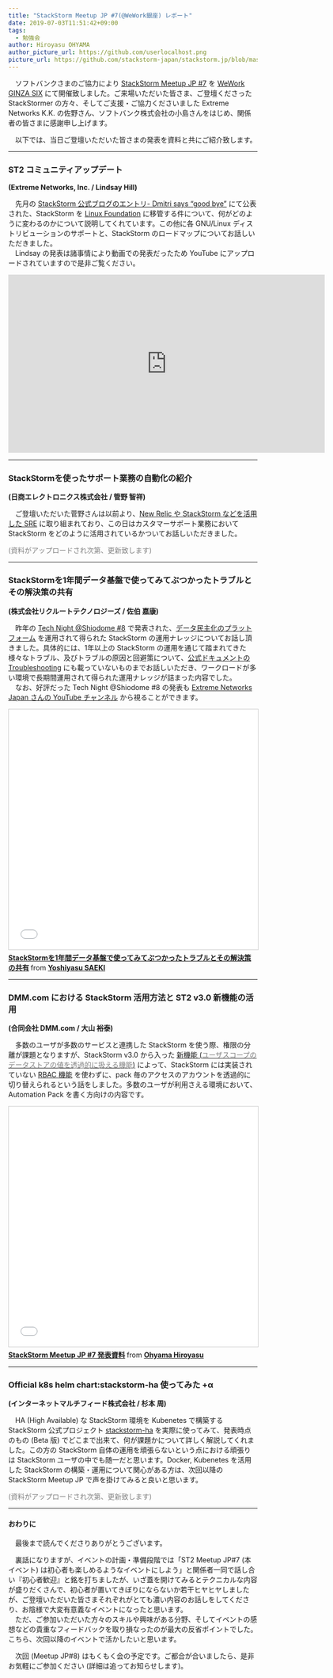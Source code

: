 ```yaml
---
title: "StackStorm Meetup JP #7(@WeWork銀座) レポート"
date: 2019-07-03T11:51:42+09:00
tags:
  - 勉強会
author: Hiroyasu OHYAMA
author_picture_url: https://github.com/userlocalhost.png
picture_url: https://github.com/stackstorm-japan/stackstorm.jp/blob/master/static/img/20190627_meetup7_top.png?raw=true
---
```


　ソフトバンクさまのご協力により [StackStorm Meetup JP #7](https://stackstorm-jp.connpass.com/event/125944/) を [WeWork GINZA SIX](https://www.wework.com/ja-JP/buildings/ginza-six--tokyo) にて開催致しました。ご来場いただいた皆さま、ご登壇くださった StackStormer の方々、そしてご支援・ご協力くださいました Extreme Networks K.K. の佐野さん、ソフトバンク株式会社の小島さんをはじめ、関係者の皆さまに感謝申し上げます。

　以下では、当日ご登壇いただいた皆さまの発表を資料と共にご紹介致します。

---

### ST2 コミュニティアップデート
**(Extreme Networks, Inc. / Lindsay Hill)**

　先月の [StackStorm 公式ブログのエントリ- Dmitri says “good bye”](https://stackstorm.com/2019/06/06/dmitri-says-good-bye/) にて公表された、StackStorm を [Linux Foundation](https://www.linuxfoundation.org/) に移管する件について、何がどのように変わるのかについて説明してくれています。この他に各 GNU/Linux ディストリビューションのサポートと、StackStorm のロードマップについてお話しいただきました。  
　Lindsay の発表は諸事情により動画での発表だったため YouTube にアップロードされていますので是非ご覧ください。

<iframe width="640" height="360" src="https://www.youtube.com/embed/kv_7e5z_UFU" frameborder="0" allow="accelerometer; autoplay; encrypted-media; gyroscope; picture-in-picture" allowfullscreen></iframe>

---

### StackStormを使ったサポート業務の自動化の紹介
**(日商エレクトロニクス株式会社 / 管野 智祥)**

　ご登壇いただいた菅野さんは以前より、[New Relic や StackStorm などを活用した SRE](https://www.slideshare.net/DX-NisshoElectronics/20180720-new-relicseminarsession1) に取り組まれており、この日はカスタマーサポート業務において StackStorm をどのように活用されているかついてお話しいただきました。

<span style='color: grey;'>(資料がアップロードされ次第、更新致します)</span>

---

### StackStormを1年間データ基盤で使ってみてぶつかったトラブルとその解決策の共有
**(株式会社リクルートテクノロジーズ / 佐伯 嘉康)**

　昨年の [Tech Night @Shiodome #8](https://techsio.connpass.com/event/83273/) で発表された、[データ民主化のプラットフォーム](https://www.slideshare.net/laclefyoshi/stackstorm-99437154?ref=https://stackstorm.jp/post/20180530_st2conference_report/) を運用されて得られた StackStorm の運用ナレッジについてお話し頂きました。具体的には、1年以上の StackStorm の運用を通じて踏まれてきた様々なトラブル、及びトラブルの原因と回避策について、[公式ドキュメントの Troubleshooting](https://docs.stackstorm.com/troubleshooting/index.html) にも載っていないものまでお話しいただき、ワークロードが多い環境で長期間運用されて得られた運用ナレッジが詰まった内容でした。  
　なお、好評だった Tech Night @Shiodome #8 の発表も [Extreme Networks Japan さんの YouTube チャンネル](https://www.youtube.com/playlist?list=PLdBkIB6kvdfBg-UfLxxx-CX0Kpyn5gZ-F) から視ることができます。

<iframe src="//www.slideshare.net/slideshow/embed_code/key/3b2qz67rIe5gS7" width="595" height="485" frameborder="0" marginwidth="0" marginheight="0" scrolling="no" style="border:1px solid #CCC; border-width:1px; margin-bottom:5px; max-width: 100%;" allowfullscreen> </iframe> <div style="margin-bottom:5px"> <strong> <a href="//www.slideshare.net/laclefyoshi/stackstorm1" title="StackStormを1年間データ基盤で使ってみてぶつかったトラブルとその解決策の共有" target="_blank">StackStormを1年間データ基盤で使ってみてぶつかったトラブルとその解決策の共有</a> </strong> from <strong><a href="//www.slideshare.net/laclefyoshi" target="_blank">Yoshiyasu SAEKI</a></strong> </div>

---

### DMM.com における StackStorm 活用方法と ST2 v3.0 新機能の活用
**(合同会社 DMM.com / 大山 裕泰)**

　多数のユーザが多数のサービスと連携した StackStorm を使う際、権限の分離が課題となりますが、StackStorm v3.0 から入った [新機能 (<span style='color: grey;'>ユーザスコープのデータストアの値を透過的に扱える機能</span>)](https://docs.stackstorm.com/changelog.html#april-18-2019) によって、StackStorm には実装されていない [RBAC 機能](https://docs.stackstorm.com/rbac.html) を使わずに、pack 毎のアクセスのアカウントを透過的に切り替えられるという話をしました。多数のユーザが利用さえる環境において、Automation Pack を書く方向けの内容です。

<iframe src="//www.slideshare.net/slideshow/embed_code/key/C2ow8pL8vyL0tj" width="595" height="485" frameborder="0" marginwidth="0" marginheight="0" scrolling="no" style="border:1px solid #CCC; border-width:1px; margin-bottom:5px; max-width: 100%;" allowfullscreen> </iframe> <div style="margin-bottom:5px"> <strong> <a href="//www.slideshare.net/Hiroyasu-OHYAMA/stackstorm-meetup-jp-7" title="StackStorm Meetup JP #7 発表資料" target="_blank">StackStorm Meetup JP #7 発表資料</a> </strong> from <strong><a href="https://www.slideshare.net/Hiroyasu-OHYAMA" target="_blank">Ohyama Hiroyasu</a></strong> </div>

---

### Official k8s helm chart:stackstorm-ha 使ってみた +α
**(インターネットマルチフィード株式会社 / 杉本 周)**

　HA (High Available) な StackStorm 環境を Kubenetes で構築する StackStorm 公式プロジェクト [stackstorm-ha](https://github.com/StackStorm/stackstorm-ha) を実際に使ってみて、発表時点のもの (Beta 版) でどこまで出来て、何が課題かについて詳しく解説してくれました。この方の StackStorm 自体の運用を頑張らないという点における頑張りは StackStorm ユーザの中でも随一だと思います。Docker, Kubenetes を活用した StackStorm の構築・運用について関心がある方は、次回以降の StackStorm Meetup JP で声を掛けてみると良いと思います。

<span style='color: grey;'>(資料がアップロードされ次第、更新致します)</span>

----

#### おわりに

　最後まで読んでくださりありがとうございます。

　裏話になりますが、イベントの計画・準備段階では「ST2 Meetup JP#7 (本イベント) は初心者も楽しめるようなイベントにしよう」と関係者一同で話し合い『初心者歓迎』と銘を打ちましたが、いざ蓋を開けてみるとテクニカルな内容が盛りだくさんで、初心者が置いてきぼりにならないか若干ヒヤヒヤしましたが、ご登壇いただいた皆さまそれぞれがとても濃い内容のお話しをしてくださり、お陰様で大変有意義なイベントになったと思います。  
　ただ、ご参加いただいた方々のスキルや興味がある分野、そしてイベントの感想などの貴重なフィードバックを取り損なったのが最大の反省ポイントでした。こちら、次回以降のイベントで活かしたいと思います。

　次回 (Meetup JP#8) はもくもく会の予定です。ご都合が合いましたら、是非お気軽にご参加ください (詳細は追ってお知らせします)。

